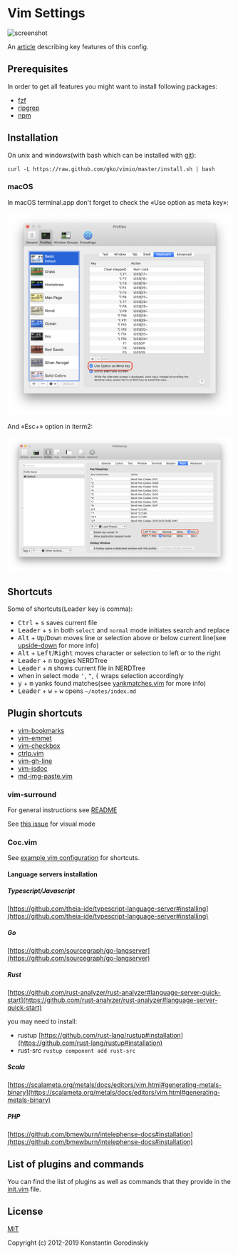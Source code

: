 # Vim Settings

![screenshot](https://raw.github.com/gko/vimio/master/screenshot.png)

An [article](https://dev.to/konstantin/configuring-a-perfect-editor-for-frontend-development-1pe5) describing key features of this config.

## Prerequisites

In order to get all features you might want to install following packages:

-   [fzf](https://github.com/junegunn/fzf)
-   [ripgrep](https://github.com/BurntSushi/ripgrep)
-   [npm](https://www.npmjs.com/get-npm)

## Installation

On unix and windows(with bash which can be installed with [git](http://msysgit.github.io/)):

```shell
curl -L https://raw.github.com/gko/vimio/master/install.sh | bash
```

### macOS

In macOS terminal.app don't forget to check the «Use option as meta key»:

![terminal](https://raw.githubusercontent.com/gko/upside-down/master/terminal.png)

And «Esc+» option in iterm2:

![iterm2](https://raw.githubusercontent.com/gko/upside-down/master/iterm2.png)

## Shortcuts

Some of shortcuts(<kbd>Leader</kbd> key is comma):

-   <kbd>Ctrl</kbd> + <kbd>s</kbd> saves current file
-   <kbd>Leader</kbd> + <kbd>s</kbd> in both `select` and `normal` mode initiates search and replace
-   <kbd>Alt</kbd> + <kbd>Up</kbd>/<kbd>Down</kbd> moves line or selection above
    or below current line(see [upside-down](https://github.com/gko/upside-down) for more info)
-   <kbd>Alt</kbd> + <kbd>Left</kbd>/<kbd>Right</kbd> moves character or
    selection to left or to the right
-   <kbd>Leader</kbd> + <kbd>n</kbd> toggles NERDTree
-   <kbd>Leader</kbd> + <kbd>m</kbd> shows current file in NERDTree
-   when in select mode <kbd>'</kbd>, <kbd>"</kbd>, <kbd>(</kbd> wraps selection accordingly
-   <kbd>y</kbd> + <kbd>m</kbd> yanks found matches(see
    [yankmatches.vim](https://github.com/yko/vimio/blob/master/after/plugin/yankmatches.vim)
    for more info)
-   <kbd>Leader</kbd> + <kbd>w</kbd> + <kbd>w</kbd> opens `~/notes/index.md`

## Plugin shortcuts

-   [vim-bookmarks](https://github.com/MattesGroeger/vim-bookmarks#usage)
-   [vim-emmet](https://github.com/mattn/emmet-vim#quick-tutorial)
-   [vim-checkbox](https://github.com/jkramer/vim-checkbox#usage)
-   [ctrlp.vim](https://github.com/ctrlpvim/ctrlp.vim#basic-usage)
-   [vim-gh-line](https://github.com/ruanyl/vim-gh-line#how-to-use)
-   [vim-jsdoc](https://github.com/heavenshell/vim-jsdoc#usage)
-   [md-img-paste.vim](https://github.com/ferrine/md-img-paste.vim#usage)

### vim-surround

For general instructions see
[README](https://github.com/tpope/vim-surround#surroundvim)

See [this issue](https://github.com/tpope/vim-surround/issues/220) for visual mode

### Coc.vim

See [example vim configuration](https://github.com/neoclide/coc.nvim#example-vim-configuration) for shortcuts.

#### Language servers installation

##### Typescript/Javascript

[https://github.com/theia-ide/typescript-language-server#installing](https://github.com/theia-ide/typescript-language-server#installing)

##### Go

[https://github.com/sourcegraph/go-langserver](https://github.com/sourcegraph/go-langserver)

##### Rust

[https://github.com/rust-analyzer/rust-analyzer#language-server-quick-start](https://github.com/rust-analyzer/rust-analyzer#language-server-quick-start)

you may need to install:

-   rustup [https://github.com/rust-lang/rustup#installation](https://github.com/rust-lang/rustup#installation)
-   rust-src `rustup component add rust-src`

##### Scala

[https://scalameta.org/metals/docs/editors/vim.html#generating-metals-binary](https://scalameta.org/metals/docs/editors/vim.html#generating-metals-binary)

##### PHP

[https://github.com/bmewburn/intelephense-docs#installation](https://github.com/bmewburn/intelephense-docs#installation)

## List of plugins and commands

You can find the list of plugins as well as commands that they provide in the [init.vim](https://github.com/gko/vimio/blob/master/init.vim) file.

## License

[MIT](http://opensource.org/licenses/MIT)

Copyright (c) 2012-2019 Konstantin Gorodinskiy
